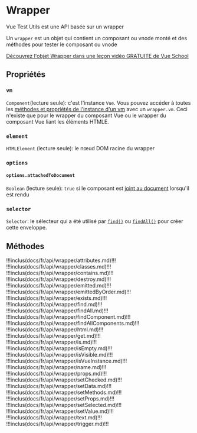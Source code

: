 # Wrapper

Vue Test Utils est une API basée sur un wrapper

Un `wrapper` est un objet qui contient un composant ou vnode monté et des méthodes pour tester le composant ou vnode

<div class="vueschool"><a href="https://vueschool.io/lessons/the-wrapper-object?friend=vuejs" target="_blank" rel="sponsored noopener" title="Learn about the Wrapper object in a FREE video lesson from Vue School">Découvrez l'objet Wrapper dans une leçon vidéo GRATUITE de Vue School</a></div>

## Propriétés

### `vm`

`Component`(lecture seule): c'est l'instance `Vue`. Vous pouvez accéder à toutes les [méthodes et propriétés de l'instance d'un vm](https://vuejs.org/v2/api/#Instance-Properties) avec un `wrapper.vm`. Ceci n'existe que pour le wrapper du composant Vue ou le wrapper du composant Vue liant les éléments HTMLE.

### `element`

`HTMLElement` (lecture seule): le nœud DOM racine du wrapper

### `options`

#### `options.attachedToDocument`

`Boolean` (lecture seule): `true` si le composant est [joint au document](../options.md) lorsqu'il est rendu

### `selector`

`Selector`: le sélecteur qui a été utilisé par [`find()`](./find.md) ou [`findAll()`](./findAll.md) pour créer cette enveloppe.

## Méthodes

!!!inclus(docs/fr/api/wrapper/attributes.md)!!!
!!!inclus(docs/fr/api/wrapper/classes.md)!!!
!!!inclus(docs/fr/api/wrapper/contains.md)!!!
!!!inclus(docs/fr/api/wrapper/destroy.md)!!!
!!!inclus(docs/fr/api/wrapper/emitted.md)!!!
!!!inclus(docs/fr/api/wrapper/emittedByOrder.md)!!!
!!!inclus(docs/fr/api/wrapper/exists.md)!!!
!!!inclus(docs/fr/api/wrapper/find.md)!!!
!!!inclus(docs/fr/api/wrapper/findAll.md)!!!
!!!inclus(docs/fr/api/wrapper/findComponent.md)!!!
!!!inclus(docs/fr/api/wrapper/findAllComponents.md)!!!
!!!inclus(docs/fr/api/wrapper/html.md)!!!
!!!inclus(docs/fr/api/wrapper/get.md)!!!
!!!inclus(docs/fr/api/wrapper/is.md)!!!
!!!inclus(docs/fr/api/wrapper/isEmpty.md)!!!
!!!inclus(docs/fr/api/wrapper/isVisible.md)!!!
!!!inclus(docs/fr/api/wrapper/isVueInstance.md)!!!
!!!inclus(docs/fr/api/wrapper/name.md)!!!
!!!inclus(docs/fr/api/wrapper/props.md)!!!
!!!inclus(docs/fr/api/wrapper/setChecked.md)!!!
!!!inclus(docs/fr/api/wrapper/setData.md)!!!
!!!inclus(docs/fr/api/wrapper/setMethods.md)!!!
!!!inclus(docs/fr/api/wrapper/setProps.md)!!!
!!!inclus(docs/fr/api/wrapper/setSelected.md)!!!
!!!inclus(docs/fr/api/wrapper/setValue.md)!!!
!!!inclus(docs/fr/api/wrapper/text.md)!!!
!!!inclus(docs/fr/api/wrapper/trigger.md)!!!
